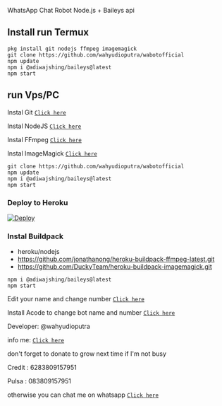 WhatsApp Chat Robot Node.js + Baileys api

## Install run Termux
```
pkg install git nodejs ffmpeg imagemagick
git clone https://github.com/wahyudioputra/wabotofficial
npm update
npm i @adiwajshing/baileys@latest
npm start
```

## run Vps/PC

Instal Git [`Click here`](https://git-scm.com/downloads)

Instal NodeJS [`Click here`](https://nodejs.org/en/download)

Instal FFmpeg [`Click here`](https://ffmpeg.org/download.html)

Instal ImageMagick [`Click here`](https://imagemagick.org/script/download.php)

```
git clone https://github.com/wahyudioputra/wabotofficial
npm update
npm i @adiwajshing/baileys@latest
npm start
```
### Deploy to Heroku
[![Deploy](https://www.herokucdn.com/deploy/button.svg)](https://heroku.com/deploy?template=https://github.com/wahyudioputra/wabotofficial)

### Instal Buildpack
* heroku/nodejs
* https://github.com/jonathanong/heroku-buildpack-ffmpeg-latest.git
* https://github.com/DuckyTeam/heroku-buildpack-imagemagick.git
```
npm i @adiwajshing/baileys@latest
npm start
```

Edit your name and change number [`Click here`](https://github.com/wahyudioputra/wabotofficial/blob/master/database/setting-bot.json)

Install Acode to change bot name and number [`Click here`](https://www.google.com/search?q=acode&oq=acode&aqs=chrome..69i57j35i39l2j0i512l4j0i10i512.1060j0j4&client=ms-android-xiaomi&sourceid=chrome-mobile&ie=UTF-8/)

Developer: @wahyudioputra

info me: [`Click here`](https://wahyudioputra.github.io/)

don't forget to donate to grow next time if I'm not busy

Credit : 6283809157951

Pulsa : 083809157951

otherwise you can chat me on whatsapp [`Click here`](https://wa.me/6283809157951)

